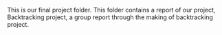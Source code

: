 This is our final project folder.
This folder contains a report of our project, Backtracking project, a group report through the making of backtracking project.